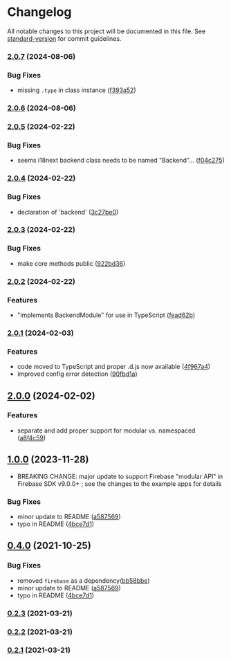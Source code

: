 # Changelog

All notable changes to this project will be documented in this file. See [standard-version](https://github.com/conventional-changelog/standard-version) for commit guidelines.

### [2.0.7](https://github.com/gregfenton/i18next-node-firestore-backend/compare/v2.0.6...v2.0.7) (2024-08-06)


### Bug Fixes

* missing `.type` in class instance ([f393a52](https://github.com/gregfenton/i18next-node-firestore-backend/commit/f393a522ba324a172ee08195fc1880011a164130))

### [2.0.6](https://github.com/gregfenton/i18next-node-firestore-backend/compare/v2.0.5...v2.0.6) (2024-08-06)

### [2.0.5](https://github.com/gregfenton/i18next-node-firestore-backend/compare/v2.0.4...v2.0.5) (2024-02-22)


### Bug Fixes

* seems i18next backend class needs to be named "Backend"... ([f04c275](https://github.com/gregfenton/i18next-node-firestore-backend/commit/f04c275e26e4cdeb6c562f28d3608cab3b68ba92))

### [2.0.4](https://github.com/gregfenton/i18next-node-firestore-backend/compare/v2.0.3...v2.0.4) (2024-02-22)


### Bug Fixes

* declaration of 'backend' ([3c27be0](https://github.com/gregfenton/i18next-node-firestore-backend/commit/3c27be0ca58352d691f6c40840f117afd3474321))

### [2.0.3](https://github.com/gregfenton/i18next-node-firestore-backend/compare/v2.0.2...v2.0.3) (2024-02-22)


### Bug Fixes

* make core methods public ([922bd36](https://github.com/gregfenton/i18next-node-firestore-backend/commit/922bd36c6f80abc308a7bd926b31840ebfae9400))

### [2.0.2](https://github.com/gregfenton/i18next-node-firestore-backend/compare/v2.0.1...v2.0.2) (2024-02-22)


### Features

* "implements BackendModule" for use in TypeScript ([fead62b](https://github.com/gregfenton/i18next-node-firestore-backend/commit/fead62bd57d352825ed508760aeecb0d4738f82c))

### [2.0.1](https://github.com/gregfenton/i18next-node-firestore-backend/compare/v2.0.0...v2.0.1) (2024-02-03)


### Features

* code moved to TypeScript and proper .d.js now available ([4f967a4](https://github.com/gregfenton/i18next-node-firestore-backend/commit/4f967a4074228799f231b8a3e388cf9213d30ef3))
* improved config error detection ([90fbd1a](https://github.com/gregfenton/i18next-node-firestore-backend/commit/90fbd1a2ef17aa5f4ffee9d01edf90f8c0cf815f))

## [2.0.0](https://github.com/gregfenton/i18next-node-firestore-backend/compare/v1.0.0...v2.0.0) (2024-02-02)


### Features

* separate and add proper support for modular vs. namespaced ([a8f4c59](https://github.com/gregfenton/i18next-node-firestore-backend/commit/a8f4c59b07c71002b8595fbb800ab6b5379f626f))

## [1.0.0](https://github.com/gregfenton/i18next-node-firestore-backend/compare/v0.2.3...v1.0.0) (2023-11-28)

* BREAKING CHANGE: major update to support Firebase "modular API" in Firebase SDK v9.0.0+ ; see the changes to the example apps for details


### Bug Fixes

* minor update to README ([a587569](https://github.com/gregfenton/i18next-node-firestore-backend/commit/a58756945e0e63bb7f7b73b533283cd703b494c8))
* typo in README ([4bce7d1](https://github.com/gregfenton/i18next-node-firestore-backend/commit/4bce7d1e69e6789089d925ac6aa3ccc56b303ec9))

## [0.4.0](https://github.com/gregfenton/i18next-node-firestore-backend/compare/v0.2.3...v0.4.0) (2021-10-25)


### Bug Fixes

* removed `firebase` as a dependency([bb58bbe](https://github.com/gregfenton/i18next-node-firestore-backend/commit/bb58bbe7325b0f08c34c82d91396cd641eab3835))
* minor update to README ([a587569](https://github.com/gregfenton/i18next-node-firestore-backend/commit/a58756945e0e63bb7f7b73b533283cd703b494c8))
* typo in README ([4bce7d1](https://github.com/gregfenton/i18next-node-firestore-backend/commit/4bce7d1e69e6789089d925ac6aa3ccc56b303ec9))

### [0.2.3](https://github.com/gregfenton/i18next-node-firestore-backend/compare/v0.2.2...v0.2.3) (2021-03-21)

### [0.2.2](https://github.com/gregfenton/i18next-node-firestore-backend/compare/v0.2.1...v0.2.2) (2021-03-21)

### [0.2.1](https://github.com/gregfenton/i18next-node-firestore-backend/compare/v0.2.0...v0.2.1) (2021-03-21)
